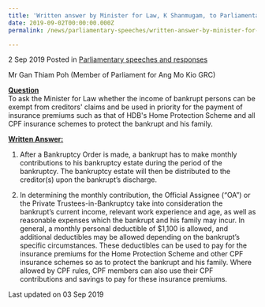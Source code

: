 ```yaml
---
title: 'Written answer by Minister for Law, K Shanmugam, to Parliamentary Question on income of bankrupt persons'
date: 2019-09-02T00:00:00.000Z
permalink: /news/parliamentary-speeches/written-answer-by-minister-for-law-k-shanmugam-to-pq-on-income-of-bankrupt-persons/

---
```



2 Sep 2019 Posted in [Parliamentary speeches and responses](/news/parliamentary-speeches) 

Mr Gan Thiam Poh (Member of Parliament for Ang Mo Kio GRC)

**<u>Question</u>**  
To ask the Minister for Law whether the income of bankrupt persons can be exempt from creditors' claims and be used in priority for the payment of insurance premiums such as that of HDB's Home Protection Scheme and all CPF insurance schemes to protect the bankrupt and his family.


**<u>Written Answer:</u>**  


1. After a Bankruptcy Order is made, a bankrupt has to make monthly contributions to his bankruptcy estate during the period of the bankruptcy. The bankruptcy estate will then be distributed to the creditor(s) upon the bankrupt’s discharge.
 
2. In determining the monthly contribution, the Official Assignee (“OA”) or the Private Trustees-in-Bankruptcy take into consideration the bankrupt’s current income, relevant work experience and age, as well as reasonable expenses which the bankrupt and his family may incur. In general, a monthly personal deductible of $1,100 is allowed, and additional deductibles may be allowed depending on the bankrupt’s specific circumstances. These deductibles can be used to pay for the insurance premiums for the Home Protection Scheme and other CPF insurance schemes so as to protect the bankrupt and his family. Where allowed by CPF rules, CPF members can also use their CPF contributions and savings to pay for these insurance premiums.


<p class="right-side-updated">Last updated on 03 Sep 2019</p> 
